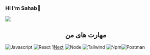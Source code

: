 

### Hi I'm Sahab👋

<img align = "center" src="https://github.com/sahab2000/sahab2000/assets/153683548/d67c3287-1e00-4669-ad60-2a144ab00f02">
<h2 align='center'>مهارت های من</h2>

 ![Javascript](https://img.shields.io/badge/next%20js-000000?style=for-the-badge&logo=nextdotjs&logoColor=white) ![React](https://img.shields.io/badge/React-20232A?style=for-the-badge&logo=react&logoColor=61DAFB) 1[Next](https://img.shields.io/badge/next%20js-000000?style=for-the-badge&logo=nextdotjs&logoColor=white) ![Node]( https://img.shields.io/badge/Node%20js-339933?style=for-the-badge&logo=nodedotjs&logoColor=white) ![Tailwind](    https://img.shields.io/badge/Tailwind_CSS-38B2AC?style=for-the-badge&logo=tailwind-css&logoColor=white)
 ![Npm](https://img.shields.io/badge/npm-CB3837?style=for-the-badge&logo=npm&logoColor=white)![Postman](    https://img.shields.io/badge/Postman-FF6C37?style=for-the-badge&logo=Postman&logoColor=white)



